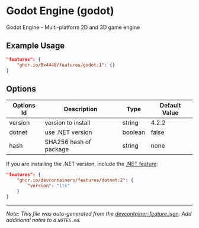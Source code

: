 
# Godot Engine (godot)

Godot Engine - Multi-platform 2D and 3D game engine

## Example Usage

```json
"features": {
    "ghcr.io/0x4448/features/godot:1": {}
}
```

## Options

| Options Id | Description | Type | Default Value |
|-----|-----|-----|-----|
| version | version to install | string | 4.2.2 |
| dotnet | use .NET version | boolean | false |
| hash | SHA256 hash of package | string | none |

If you are installing the .NET version, include the [.NET feature](https://github.com/devcontainers/features/tree/main/src/dotnet):

```json
"features": {
    "ghcr.io/devcontainers/features/dotnet:2": {
        "version": "lts"
    }
}
```


---

_Note: This file was auto-generated from the [devcontainer-feature.json](https://github.com/0x4448/features/blob/main/src/godot/devcontainer-feature.json).  Add additional notes to a `NOTES.md`._
